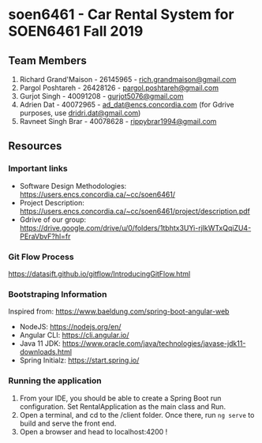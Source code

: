 # soen6461 - Car Rental System for SOEN6461 Fall 2019

## Team Members
1. Richard Grand'Maison - 26145965 - rich.grandmaison@gmail.com
1. Pargol Poshtareh - 26428126 - pargol.poshtareh@gmail.com
1. Gurjot Singh - 40091208 - gurjot5076@gmail.com
1. Adrien Dat - 40072965 - ad_dat@encs.concordia.com (for Gdrive purposes, use dridri.dat@gmail.com)
1. Ravneet Singh Brar - 40078628 - rippybrar1994@gmail.com


## Resources


### Important links
* Software Design Methodologies: https://users.encs.concordia.ca/~cc/soen6461/
* Project Description: https://users.encs.concordia.ca/~cc/soen6461/project/description.pdf
* Gdrive of our group: https://drive.google.com/drive/u/0/folders/1tbhtx3UYi-rjlkWTxQqiZU4-PEraVbvF?hl=fr


### Git Flow Process

https://datasift.github.io/gitflow/IntroducingGitFlow.html

### Bootstraping Information

Inspired from: https://www.baeldung.com/spring-boot-angular-web

* NodeJS: https://nodejs.org/en/
* Angular CLI: https://cli.angular.io/
* Java 11 JDK: https://www.oracle.com/java/technologies/javase-jdk11-downloads.html
* Spring Initialz: https://start.spring.io/

###  Running the application

1. From your IDE, you should be able to create a Spring Boot run configuration. Set RentalApplication as the main class and Run.
1. Open a terminal, and cd to the /client folder. Once there, run `ng serve` to build and serve the front end.
1. Open a browser and head to localhost:4200 !
